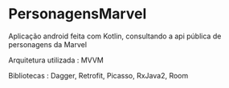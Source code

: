 # PersonagensMarvel
Aplicação android feita com Kotlin, consultando a api pública de personagens da Marvel

Arquitetura utilizada : MVVM

Bibliotecas : Dagger, Retrofit, Picasso, RxJava2, Room
